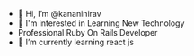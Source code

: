 - 👋 Hi, I’m @kananinirav
- 👀 I'm interested in Learning New Technology
- Professional Ruby On Rails Developer
- 🌱 I’m currently learning react js


<!---
kananinirav/kananinirav is a ✨ special ✨ repository because its `README.md` (this file) appears on your GitHub profile.
You can click the Preview link to take a look at your changes.
--->
